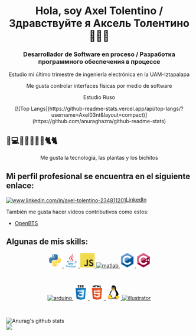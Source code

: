 <h1 align = "center">Hola, soy Axel Tolentino / Здравствуйте я Аксель Толентино 👨🏻‍💻 </h1>
<h3 align="center">Desarrollador de Software en proceso / Pазработка программного обеспечения в процессе</h3>
<p align="center">Estudio mi último trimestre de ingeniería electrónica en la UAM-Iztapalapa</p>
<p align="center">Me gusta controlar interfaces físicas por medio de software</p>
<p align="center">Estudio Ruso</p>

<p align="center">[![Top Langs](https://github-readme-stats.vercel.app/api/top-langs/?username=Axel03nt&layout=compact)](https://github.com/anuraghazra/github-readme-stats)</p>

## 📱💻🇲🇽🇷🇺🎍🐈🐈
<p align="center">Me gusta la tecnología, las plantas y los bichitos</p>


## Mi perfil profesional se encuentra en el siguiente enlace:

<p align="left">
<a href="https://linkedin.com/in/www.linkedin.com/in/axel-tolentino-234811201" target="blank"><img align="center" src="https://raw.githubusercontent.com/rahuldkjain/github-profile-readme-generator/master/src/images/icons/Social/linked-in-alt.svg" alt="www.linkedin.com/in/axel-tolentino-234811201" height="30" width="40" />LinkedIn</a>
</p>


También me gusta hacer videos contributivos como estos:
* [OpenBTS](https://www.youtube.com/watch?v=Otnt1iBC6C0)





## Algunas de mis skills:

<p align="center">
<a href="https://www.python.org" target="_blank"> <img src="https://raw.githubusercontent.com/devicons/devicon/master/icons/python/python-original.svg" alt="python" width="40" height="40"/> </a> <a href="https://www.java.com" target="_blank"> <img src="https://raw.githubusercontent.com/devicons/devicon/master/icons/java/java-original.svg" alt="java" width="40" height="40"/> </a>
<a href="https://developer.mozilla.org/en-US/docs/Web/JavaScript" target="_blank"> <img src="https://raw.githubusercontent.com/devicons/devicon/master/icons/javascript/javascript-original.svg" alt="javascript" width="40" height="40"/> </a> 
<a href="https://www.mathworks.com/" target="_blank"> <img src="https://upload.wikimedia.org/wikipedia/commons/2/21/Matlab_Logo.png" alt="matlab" width="40" height="40"/> </a>
<a href="https://www.cprogramming.com/" target="_blank"> <img src="https://raw.githubusercontent.com/devicons/devicon/master/icons/c/c-original.svg" alt="c" width="40" height="40"/> </a>
<a href="https://www.w3schools.com/cpp/" target="_blank"> <img src="https://raw.githubusercontent.com/devicons/devicon/master/icons/cplusplus/cplusplus-original.svg" alt="cplusplus" width="40" height="40"/> </a>
</p><br>
<p align="center">
<a href="https://www.arduino.cc/" target="_blank"> <img src="https://cdn.worldvectorlogo.com/logos/arduino-1.svg" alt="arduino" width="40" height="40"/> </a> 
<a href="https://www.w3schools.com/css/" target="_blank"> <img src="https://raw.githubusercontent.com/devicons/devicon/master/icons/css3/css3-original-wordmark.svg" alt="css3" width="40" height="40"/> </a> <a href="https://www.w3.org/html/" target="_blank"> <img src="https://raw.githubusercontent.com/devicons/devicon/master/icons/html5/html5-original-wordmark.svg" alt="html5" width="40" height="40"/> </a> 
<a href="https://www.linux.org/" target="_blank"> <img src="https://raw.githubusercontent.com/devicons/devicon/master/icons/linux/linux-original.svg" alt="linux" width="40" height="40"/> </a>
<a href="https://www.adobe.com/in/products/illustrator.html" target="_blank"> <img src="https://www.vectorlogo.zone/logos/adobe_illustrator/adobe_illustrator-icon.svg" alt="illustrator" width="40" height="40"/> </a>
</p><br>



![Anurag's github stats](https://github-readme-stats.vercel.app/api?username=Axel03nt&show_icons=true&theme=shades-of-purple)
<br>
![](https://komarev.com/ghpvc/?username=Axel03nt)



<!--
**Axel03nt/Axel03nt** is a ✨ _special_ ✨ repository because its `README.md` (this file) appears on your GitHub profile.

Here are some ideas to get you started:

- 🔭 I’m currently working on ...
- 🌱 I’m currently learning ...
- 👯 I’m looking to collaborate on ...
- 🤔 I’m looking for help with ...
- 💬 Ask me about ...
- 📫 How to reach me: ...
- 😄 Pronouns: ...
- ⚡ Fun fact: ...
-->
